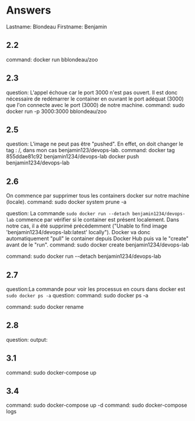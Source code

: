 # Answers

Lastname: Blondeau
Firstname: Benjamin

## 2.2
command: docker run bblondeau/zoo

## 2.3
question: L'appel échoue car le port 3000 n'est pas ouvert. Il est donc nécessaire de redémarrer le container en ouvrant le port adéquat (3000) que l'on connecte avec le port (3000) de notre machine.
command: sudo docker run -p 3000:3000 bblondeau/zoo

## 2.5
question: L'image ne peut pas être "pushed". En effet, on doit changer le tag : <username>/<repositoryname>, dans mon cas benjamin123/devops-lab.
command: docker tag 855ddae81c92 benjamin1234/devops-lab
docker push benjamin1234/devops-lab

## 2.6
On commence par supprimer tous les containers docker sur notre machine (locale).
command: sudo docker system prune -a

question: La commande `sudo docker run --detach benjamin1234/devops-lab` commence par vérifier si le container est présent localement. Dans notre cas, il a été supprimé précédemment ("Unable to find image 'benjamin1234/devops-lab:latest' locally"). Docker va donc automatiquement "pull" le container depuis Docker Hub puis va le "create" avant de le "run".
command: sudo docker create benjamin1234/devops-lab

command: sudo docker run --detach benjamin1234/devops-lab


## 2.7
question:La commande pour voir les processus en cours dans docker est `sudo docker ps -a`
question: 
command: sudo docker ps -a

command: sudo docker rename

## 2.8
question:
output:

## 3.1
command: sudo docker-compose up

## 3.4
command: sudo docker-compose up -d
command: sudo docker-compose logs
